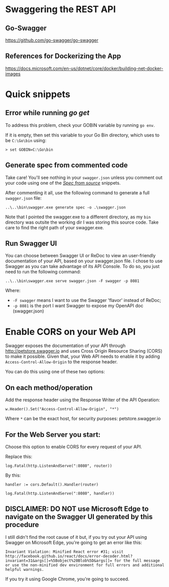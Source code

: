 # Swaggering the REST API

## Go-Swagger
https://github.com/go-swagger/go-swagger

## References for Dockerizing the App
https://docs.microsoft.com/en-us/dotnet/core/docker/building-net-docker-images

# Quick snippets

## Error while running *go get*
To address this problem, check your GOBIN variable by running `go env`.

If it is empty, then set this variable to your Go Bin directory, which uses to be `C:\Go\bin` using:

`> set GOBIN=C:\Go\bin`

## Generate spec from commented code
Take care! You'll see nothing in your `swagger.json` unless you comment out your code using one of the [*Spec from source*](https://goswagger.io/generate/spec.html) snippets.

After commenting it all, use the following command to generate a full `swagger.json` file:

`..\..\bin\swagger.exe generate spec -o .\swagger.json`

Note that I pointed the swagger.exe to a different directory, as my `bin` directory was outsite the working dir I was storing this source code. Take care to find the right path of your swagger.exe.

## Run Swagger UI

You can choose between Swagger UI or ReDoc to view an user-friendly documentation of your API, based on your swagger.json file. I chose to use Swagger as you can take advantage of its API Console. To do so, you just need to run the following command:

`..\..\bin\swagger.exe serve swagger.json -F swagger -p 8081`

Where:

* `-F swagger` means I want to use the Swagger 'flavor' instead of ReDoc;
* `-p 8081` is the port I want Swagger to expose my OpenAPI doc (swagger.json)

# Enable CORS on your Web API
Swagger exposes the documentation of your API through http://petstore.swagger.io and uses Cross Origin Resource Sharing (CORS) to make it possible. Given that, your Web API needs to enable it by adding `Access-Control-Allow-Origin` to the response header.

You can do this using one of these two options:

## On each method/operation

Add the response header using the Response Writer of the API Operation:

`w.Header().Set("Access-Control-Allow-Origin", "*")`

Where `*` can be the exact host, for security purposes: petstore.swagger.io

## For the Web Server you start:

Choose this option to enable CORS for every request of your API. 

Replace this: 

`log.Fatal(http.ListenAndServe(":8080", router))`

By this: 

`handler := cors.Default().Handler(router)`

`log.Fatal(http.ListenAndServe(":8080", handler))`

## DISCLAIMER: **DO NOT** use Microsoft Edge to navigate on the Swagger UI generated by this procedure

I still didn't find the root cause of it but, if you try out your API using Swagger on Microsoft Edge, you're going to get an error like this:

`Invariant Violation: Minified React error #31; visit http://facebook.github.io/react/docs/error-decoder.html?invariant=31&args[]=%5Bobject%20Blob%5D&args[]= for the full message or use the non-minified dev environment for full errors and additional helpful warnings.`

If you try it using Google Chrome, you're going to succeed.